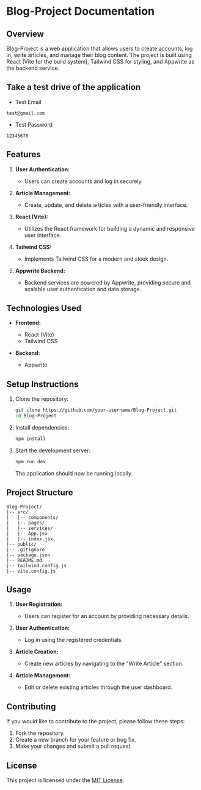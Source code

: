 # Blog-Project Documentation

## Overview

Blog-Project is a web application that allows users to create accounts, log in, write articles, and manage their blog content. The project is built using React (Vite for the build system), Tailwind CSS for styling, and Appwrite as the backend service.

## Take a test drive of the application
- Test Email
```
test@gmail.com
```
- Test Password
```
12345678
```

## Features

1. **User Authentication:**
   - Users can create accounts and log in securely.

2. **Article Management:**
   - Create, update, and delete articles with a user-friendly interface.

3. **React (Vite):**
   - Utilizes the React framework for building a dynamic and responsive user interface.

4. **Tailwind CSS:**
   - Implements Tailwind CSS for a modern and sleek design.

5. **Appwrite Backend:**
   - Backend services are powered by Appwrite, providing secure and scalable user authentication and data storage.

## Technologies Used

- **Frontend:**
  - React (Vite)
  - Tailwind CSS

- **Backend:**
  - Appwrite

## Setup Instructions

1. Clone the repository:

   ```bash
   git clone https://github.com/your-username/Blog-Project.git
   cd Blog-Project
   ```

2. Install dependencies:

   ```bash
   npm install
   ```

3. Start the development server:

   ```bash
   npm run dev
   ```

   The application should now be running locally.

## Project Structure

```
Blog-Project/
|-- src/
|   |-- components/
|   |-- pages/
|   |-- services/
|   |-- App.jsx
|   |-- index.jsx
|-- public/
|-- .gitignore
|-- package.json
|-- README.md
|-- tailwind.config.js
|-- vite.config.js
```

## Usage

1. **User Registration:**
   - Users can register for an account by providing necessary details.

2. **User Authentication:**
   - Log in using the registered credentials.

3. **Article Creation:**
   - Create new articles by navigating to the "Write Article" section.

4. **Article Management:**
   - Edit or delete existing articles through the user dashboard.

## Contributing

If you would like to contribute to the project, please follow these steps:

1. Fork the repository.
2. Create a new branch for your feature or bug fix.
3. Make your changes and submit a pull request.

## License

This project is licensed under the [MIT License](LICENSE).
